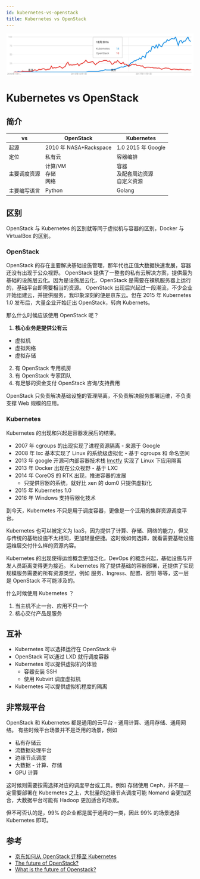 ```yaml
---
id: kubernetes-vs-openstack
title: Kubernetes vs OpenStack
---
```


![10年趋势](./2020-09-28-kubernetes-vs-openstack-10y-trend.jpg)

# Kubernetes vs OpenStack

## 简介

<!-- https://trends.google.com/trends/explore?date=2010-01-01%202020-09-28&geo=US&q=%2Fg%2F11b7lxp79d,%2Fm%2F0cm87w_ -->

| vs           | OpenStack                 | Kubernetes                             |
| ------------ | ------------------------- | -------------------------------------- |
| 起源         | 2010 年 NASA+Rackspace    | 1.0 2015 年 Google                     |
| 定位         | 私有云                    | 容器编排                               |
| 主要调度资源 | 计算/VM<br/>存储<br/>网络 | 容器<br/>及配套周边资源<br/>自定义资源 |
| 主要编写语言 | Python                    | Golang                                 |

<!-- more -->

## 区别

OpenStack 与 Kubernetes 的区别就等同于虚拟机与容器的区别，Docker 与 VirtualBox 的区别。

### OpenStack

OpenStack 的存在主要解决基础设施管理，那年代也正值大数据快速发展，容器还没有出现于公众视野。
OpenStack 提供了一整套的私有云解决方案，提供最为基础的设施层云化。因为是设施层云化，OpenStack 是需要在裸机服务器上运行的，基础平台即需要相当的资源。
OpenStack 出现后兴起过一段潮流，不少企业开始组建云，并提供服务，我印象深刻的便是京东云。但在 2015 年 Kubernetes 1.0 发布后，大量企业开始迁出 OpenStack，转向 Kubernets。

那么什么时候应该使用 OpenStack 呢？

1. **核心业务是提供公有云**

- 虚拟机
- 虚拟网络
- 虚拟存储

2. 有 OpenStack 专用机房
3. 有 OpenStack 专家团队
4. 有足够的资金支付 OpenStack 咨询/支持费用

OpenStack 只负责解决基础设施的管理隔离，不负责解决服务部署运维，不负责支撑 Web 规模的应用。

### Kubernetes

Kubernetes 的出现和兴起是容器发展后的结果。

- 2007 年 cgroups 的出现实现了进程资源隔离 - 来源于 Google
- 2008 年 lxc 基本实现了 Linux 的系统级虚拟化 - 基于 cgroups 和 命名空间
- 2013 年 google 开源可内部容器技术栈 [lmctfy](https://github.com/google/lmctfy) 实现了 Linux 下应用隔离
- 2013 年 Docker 出现在公众视野 - 基于 LXC
- 2014 年 CoreOS 的 RTK 出现，推进容器的发展
  - 只提供容器的系统，就好比 xen 的 dom0 只提供虚拟化
- 2015 年 Kubernetes 1.0
- 2016 年 Windows 支持容器化技术

到今天，Kubernetes 不只是用于调度容器，更像是一个泛用的集群资源调度平台。

Kubernetes 也可以被定义为 IaaS，因为提供了计算、存储、网络的能力，但又与传统的基础设施不太相同，更加轻量便捷。这时候如何选择，就看需要基础设施运维层交付什么样的资源内容。

Kubernetes 的出现使得运维概念更加泛化，DevOps 的概念兴起，基础设施与开发人员距离变得更为接近。
Kubernetes 除了提供基础的容器部署，还提供了实现规模服务需要的所有资源类型，例如 服务、Ingress、配置、密钥 等等，这一层是 OpenStack 不可能涉及的。

什么时候使用 Kubernetes ？

1. 当主机不止一台、应用不只一个
2. 核心交付产品是服务

## 互补

- Kubernetes 可以选择运行在 OpenStack 中
- OpenStack 可以通过 LXD 就行调度容器
- Kubernetes 可以提供虚拟机的体验
  - 容器安装 SSH
  - 使用 Kubvirt 调度虚拟机
- Kubernetes 可以提供虚拟机程度的隔离

## 非常规平台

OpenStack 和 Kubernetes 都是通用的云平台 - 通用计算、通用存储、通用网络。
有些时候平台场景并不是泛用的场景，例如

- 私有存储云
- 流数据处理平台
- 边缘节点调度
- 大数据 - 计算、存储
- GPU 计算

这时候则需要按需选择对应的调度平台或工具。例如 存储使用 Ceph，并不是一定需要部署在 Kubernetes 之上，大批量的边缘节点调度可能 Nomand 会更加适合，大数据平台可能有 Hadoop 更加适合的场景。

但不可否认的是，99% 的企业都是属于通用的一类，因此 99% 的场景选择 Kubernetes 即可。

## 参考

- [京东如何从 OpenStack 迁移至 Kubernetes](https://yq.aliyun.com/articles/139446)
- [The future of OpenStack?](https://www.suse.com/c/the-future-of-openstack/)
- [What is the future of Openstack?](https://qr.ae/pNPMWM)
